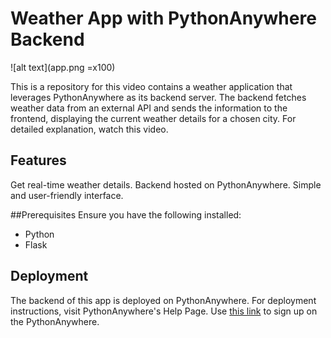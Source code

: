 # Weather App with PythonAnywhere Backend

![alt text](app.png =x100)

This is a repository for this video contains a weather application that leverages PythonAnywhere as its backend server. The backend fetches weather data from an external API and sends the information to the frontend, displaying the current weather details for a chosen city. For detailed explanation, watch this video.

## Features
Get real-time weather details.
Backend hosted on PythonAnywhere.
Simple and user-friendly interface.

##Prerequisites
Ensure you have the following installed:
- Python
- Flask

## Deployment
The backend of this app is deployed on PythonAnywhere. For deployment instructions, visit PythonAnywhere's Help Page. Use [this link](https://www.pythonanywhere.com/?affiliate_id=0029eba8) to sign up on the PythonAnywhere.
